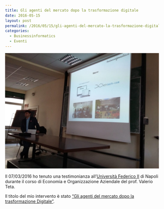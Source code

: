 ```yaml
---
title: Gli agenti del mercato dopo la trasformazione digitale
date: 2016-05-15
layout: post
permalink: /2016/05/15/gli-agenti-del-mercato-la-trasformazione-digitale/
categories:
  - Businessinformatics
  - Eventi
---
```


![Marco Federico Secondo Napoli](https://raw.githubusercontent.com/marcofromsicily/blog/master/images/federicosecondo.jpg)

Il 07/03/2016 ho tenuto una testimonianza all’[Università Federico II](http://www.unina.it/) di Napoli durante il corso di Economia e Organizzazione Aziendale del prof. Valerio Teta.

Il titolo del mio intervento è stato [“Gli agenti del mercato dopo la trasformazione Digitale”](https://www.slideshare.net/marcofromsicily/gli-agenti-del-mercato-dopo-la-trasofrmazione-digitale).
